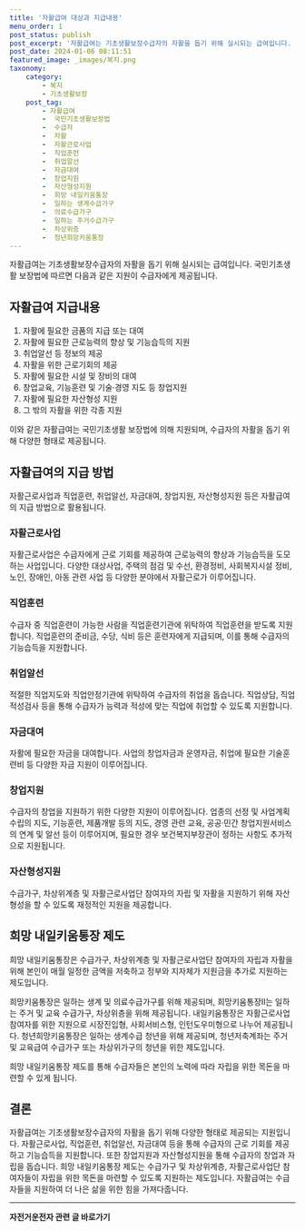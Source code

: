 ```yaml
---
title: '자활급여 대상과 지급내용'
menu_order: 1
post_status: publish
post_excerpt: '자활급여는 기초생활보장수급자의 자활을 돕기 위해 실시되는 급여입니다. 국민기초생활 보장법에 따르면 다음과 같은 지원이 수급자에게 제공됩니다.'
post_date: 2024-01-06 08:11:51
featured_image: _images/복지.png
taxonomy:
    category:
        - 복지
        - 기초생활보장
    post_tag:
        - 자활급여
        -  국민기초생활보장법
        -  수급자
        -  자활
        -  자활근로사업
        -  직업훈련
        -  취업알선
        -  자금대여
        -  창업지원
        -  자산형성지원
        -  희망 내일키움통장
        -  일하는 생계수급가구
        -  의료수급가구
        -  일하는 주거수급가구
        -  차상위층
        -  청년희망키움통장
---
```



자활급여는 기초생활보장수급자의 자활을 돕기 위해 실시되는 급여입니다. 국민기초생활 보장법에 따르면 다음과 같은 지원이 수급자에게 제공됩니다.

## 자활급여 지급내용

1. 자활에 필요한 금품의 지급 또는 대여
2. 자활에 필요한 근로능력의 향상 및 기능습득의 지원
3. 취업알선 등 정보의 제공
4. 자활을 위한 근로기회의 제공
5. 자활에 필요한 시설 및 장비의 대여
6. 창업교육, 기능훈련 및 기술·경영 지도 등 창업지원
7. 자활에 필요한 자산형성 지원
8. 그 밖의 자활을 위한 각종 지원

이와 같은 자활급여는 국민기초생활 보장법에 의해 지원되며, 수급자의 자활을 돕기 위해 다양한 형태로 제공됩니다.

## 자활급여의 지급 방법

자활근로사업과 직업훈련, 취업알선, 자금대여, 창업지원, 자산형성지원 등은 자활급여의 지급 방법으로 활용됩니다.

### 자활근로사업

자활근로사업은 수급자에게 근로 기회를 제공하여 근로능력의 향상과 기능습득을 도모하는 사업입니다. 다양한 대상사업, 주택의 점검 및 수선, 환경정비, 사회복지시설 정비, 노인, 장애인, 아동 관련 사업 등 다양한 분야에서 자활근로가 이루어집니다.

### 직업훈련

수급자 중 직업훈련이 가능한 사람을 직업훈련기관에 위탁하여 직업훈련을 받도록 지원합니다. 직업훈련의 준비금, 수당, 식비 등은 훈련자에게 지급되며, 이를 통해 수급자의 기능습득을 지원합니다.

### 취업알선

적절한 직업지도와 직업안정기관에 위탁하여 수급자의 취업을 돕습니다. 직업상담, 직업적성검사 등을 통해 수급자가 능력과 적성에 맞는 직업에 취업할 수 있도록 지원합니다.

### 자금대여

자활에 필요한 자금을 대여합니다. 사업의 창업자금과 운영자금, 취업에 필요한 기술훈련비 등 다양한 자금 지원이 이루어집니다.

### 창업지원

수급자의 창업을 지원하기 위한 다양한 지원이 이루어집니다. 업종의 선정 및 사업계획 수립의 지도, 기능훈련, 제품개발 등의 지도, 경영 관련 교육, 공공·민간 창업지원서비스의 연계 및 알선 등이 이루어지며, 필요한 경우 보건복지부장관이 정하는 사항도 추가적으로 지원됩니다.

### 자산형성지원

수급가구, 차상위계층 및 자활근로사업단 참여자의 자립 및 자활을 지원하기 위해 자산형성을 할 수 있도록 재정적인 지원을 제공합니다.

## 희망 내일키움통장 제도

희망 내일키움통장은 수급가구, 차상위계층 및 자활근로사업단 참여자의 자립과 자활을 위해 본인이 매월 일정한 금액을 저축하고 정부와 지자체가 지원금을 추가로 지원하는 제도입니다. 

희망키움통장은 일하는 생계 및 의료수급가구를 위해 제공되며, 희망키움통장Ⅱ는 일하는 주거 및 교육 수급가구, 차상위층을 위해 제공됩니다. 내일키움통장은 자활근로사업 참여자를 위한 지원으로 시장진입형, 사회서비스형, 인턴도우미형으로 나누어 제공됩니다. 청년희망키움통장은 일하는 생계수급 청년을 위해 제공되며, 청년저축계좌는 주거 및 교육급여 수급가구 또는 차상위가구의 청년을 위한 제도입니다.

희망 내일키움통장 제도를 통해 수급자들은 본인의 노력에 따라 자립을 위한 목돈을 마련할 수 있게 됩니다.

## 결론

자활급여는 기초생활보장수급자의 자활을 돕기 위해 다양한 형태로 제공되는 지원입니다. 자활근로사업, 직업훈련, 취업알선, 자금대여 등을 통해 수급자의 근로 기회를 제공하고 기능습득을 지원합니다. 또한 창업지원과 자산형성지원을 통해 수급자의 창업과 자립을 돕습니다. 희망 내일키움통장 제도는 수급가구 및 차상위계층, 자활근로사업단 참여자들이 자립을 위한 목돈을 마련할 수 있도록 지원하는 제도입니다. 자활급여는 수급자들을 지원하여 더 나은 삶을 위한 힘을 가져다줍니다.
<!-- wp:separator -->
<hr class="wp-block-separator has-alpha-channel-opacity"/>
<!-- /wp:separator -->

<!-- wp:group {"backgroundColor":"base","layout":{"type":"constrained"}} -->
<div class="wp-block-group has-base-background-color has-background"><!-- wp:paragraph {"align":"center","fontSize":"medium"} -->
<p class="has-text-align-center has-large-font-size"><strong>자전거운전자 관련 글 바로가기</strong></p>
<!-- /wp:paragraph -->


<!-- wp:latest-posts
{"categories":[{"id":1713,"count":19,"description":"","link":"https://uknowlaw.com/category/%ec%9e%90%ec%a0%84%ea%b1%b0%ec%9a%b4%ec%a0%84%ec%9e%90/","name":"자전거운전자","slug":"자전거운전자","taxonomy":"category","parent":0,"meta":[],"_links":{"self":[{"href":"https://uknowlaw.com/wp-json/wp/v2/categories/1713"}],"collection":[{"href":"https://uknowlaw.com/wp-json/wp/v2/categories"}],"about":[{"href":"https://uknowlaw.com/wp-json/wp/v2/taxonomies/category"}],"wp:post_type":[{"href":"https://uknowlaw.com/wp-json/wp/v2/posts?categories=1713"}],"curies":[{"name":"wp","href":"https://api.w.org/{rel}","templated":true}]}}],"postsToShow":100,"excerptLength":28,"postLayout":"grid","columns":2,"featuredImageAlign":"left","featuredImageSizeSlug":"large","fontSize":"small"} /--></div>
<!-- /wp:group -->